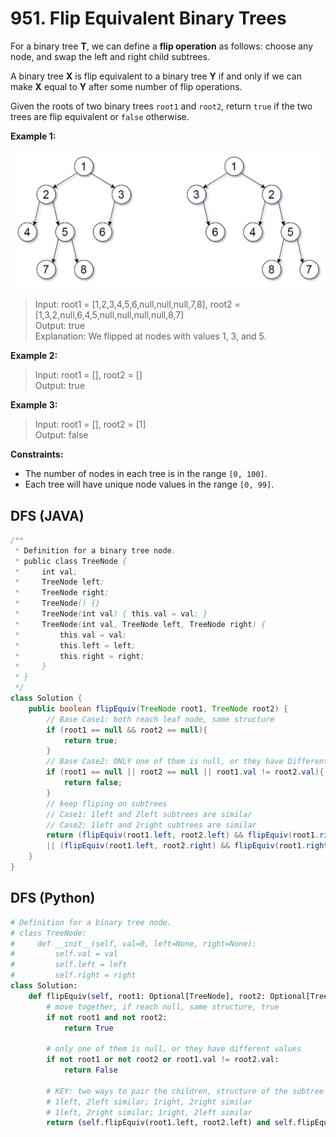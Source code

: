 # 951. Flip Equivalent Binary Trees


For a binary tree **T**, we can define a **flip operation** as follows: choose any node, and swap the left and right child subtrees.

A binary tree **X** is flip equivalent to a binary tree **Y** if and only if we can make **X** equal to **Y** after some number of flip operations.

Given the roots of two binary trees `root1` and `root2`, return `true` if the two trees are flip equivalent or `false` otherwise.

 

**Example 1:**

![img.png](../../Images/951-1.png)


>Input: root1 = [1,2,3,4,5,6,null,null,null,7,8], root2 = [1,3,2,null,6,4,5,null,null,null,null,8,7]  
Output: true  
Explanation: We flipped at nodes with values 1, 3, and 5.  


**Example 2:**

>Input: root1 = [], root2 = []  
Output: true  

**Example 3:**

>Input: root1 = [], root2 = [1]  
Output: false    
 

**Constraints:**

* The number of nodes in each tree is in the range `[0, 100]`.
* Each tree will have unique node values in the range `[0, 99]`.



## DFS (JAVA)

```java
/**
 * Definition for a binary tree node.
 * public class TreeNode {
 *     int val;
 *     TreeNode left;
 *     TreeNode right;
 *     TreeNode() {}
 *     TreeNode(int val) { this.val = val; }
 *     TreeNode(int val, TreeNode left, TreeNode right) {
 *         this.val = val;
 *         this.left = left;
 *         this.right = right;
 *     }
 * }
 */
class Solution {
    public boolean flipEquiv(TreeNode root1, TreeNode root2) {
        // Base Case1: both reach leaf node, same structure
        if (root1 == null && root2 == null){
            return true;
        }
        // Base Case2: ONLY one of them is null, or they have Different values
        if (root1 == null || root2 == null || root1.val != root2.val){
            return false;
        }
        // keep fliping on subtrees
        // Case1: 1left and 2left subtrees are similar
        // Case2: 1left and 2right subtrees are similar
        return (flipEquiv(root1.left, root2.left) && flipEquiv(root1.right, root2.right)) 
        || (flipEquiv(root1.left, root2.right) && flipEquiv(root1.right, root2.left));
    }
}
```

## DFS (Python)

```python
# Definition for a binary tree node.
# class TreeNode:
#     def __init__(self, val=0, left=None, right=None):
#         self.val = val
#         self.left = left
#         self.right = right
class Solution:
    def flipEquiv(self, root1: Optional[TreeNode], root2: Optional[TreeNode]) -> bool:
        # move together, if reach null, same structure, true
        if not root1 and not root2:
            return True

        # only one of them is null, or they have different values
        if not root1 or not root2 or root1.val != root2.val:
            return False
        
        # KEY: two ways to pair the children, structure of the subtree should be similar to flip
        # 1left, 2left similar; 1right, 2right similar 
        # 1left, 2right similar; 1right, 2left similar
        return (self.flipEquiv(root1.left, root2.left) and self.flipEquiv(root1.right, root2.right)) or (self.flipEquiv(root1.left, root2.right) and self.flipEquiv(root1.right, root2.left))
```
